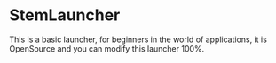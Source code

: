 # StemLauncher
This is a basic launcher, for beginners in the world of applications, it is OpenSource and you can modify this launcher 100%.
